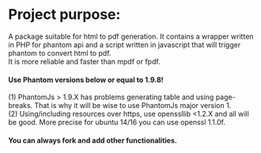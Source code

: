 # Project purpose:
A package suitable for html to pdf generation. It contains a wrapper written in PHP for phantom api and a script written in javascript that will trigger phantom to convert html to pdf.\
It is more reliable and faster than mpdf or fpdf.

#### Use Phantom versions below or equal to 1.9.8!

(1) PhantomJs > 1.9.X has problems generating table and using page-breaks. That is why it will be wise to use PhantomJs major version 1.\
(2) Using/including resources over https, use openssllib <1.2.X and all will be good. More precise for ubuntu 14/16 you can use openssl 1.1.0f.

#### You can always fork and add other functionalities.